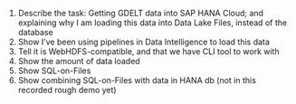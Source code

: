 1.	Describe the task: Getting GDELT data into SAP HANA Cloud; and explaining why I am loading this data into Data Lake Files, instead of the database
2.	Show I’ve been using pipelines in Data Intelligence to load this data
3.	Tell it is WebHDFS-compatible, and that we have CLI tool to work with
4.	Show the amount of data loaded
5.	Show SQL-on-Files
6.	Show combining SQL-on-Files with data in HANA db (not in this recorded rough demo yet)
